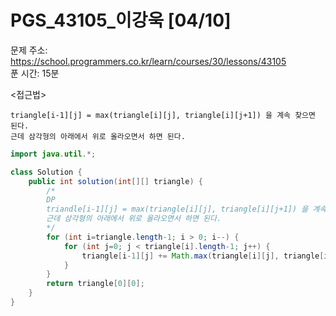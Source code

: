 #  PGS_43105_이강욱 [04/10] </br>
문제 주소: https://school.programmers.co.kr/learn/courses/30/lessons/43105 </br>
푼 시간: 15분 </br>

<접근법>
```
triangle[i-1][j] = max(triangle[i][j], triangle[i][j+1]) 을 계속 찾으면 된다.
근데 삼각형의 아래에서 위로 올라오면서 하면 된다.
```


```java
import java.util.*;

class Solution {
    public int solution(int[][] triangle) {
        /*
        DP
        triandle[i-1][j] = max(triangle[i][j], triangle[i][j+1]) 을 계속 찾으면 된다.
        근데 삼각형의 아래에서 위로 올라오면서 하면 된다.
        */
        for (int i=triangle.length-1; i > 0; i--) {
            for (int j=0; j < triangle[i].length-1; j++) {
                triangle[i-1][j] += Math.max(triangle[i][j], triangle[i][j+1]);
            }
        }
        return triangle[0][0];
    }
}
```